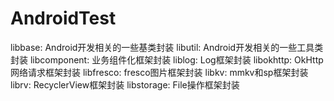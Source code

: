 # AndroidTest
libbase: Android开发相关的一些基类封装
libutil: Android开发相关的一些工具类封装
libcomponent: 业务组件化框架封装
liblog: Log框架封装
libokhttp: OkHttp网络请求框架封装
libfresco: fresco图片框架封装
libkv: mmkv和sp框架封装
librv: RecyclerView框架封装
libstorage: File操作框架封装